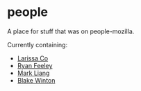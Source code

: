 # people
A place for stuff that was on people-mozilla.

Currently containing:
* [Larissa Co](lco/SPF-Website/)
* [Ryan Feeley](rfeeley)
* [Mark Liang](mliang)
* [Blake Winton](bwinton)
